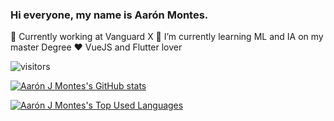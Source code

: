### Hi everyone, my name is Aarón Montes.

🔭 Currently working at Vanguard X
🌱 I’m currently learning ML and IA on my master Degree
❤️ VueJS and Flutter lover

![visitors](https://visitor-badge.glitch.me/badge?page_id=ajomuch92)

[![Aarón J Montes's GitHub stats](https://github-readme-stats.vercel.app/api?username=ajomuch92&show_icons=true&theme=synthwave&count_private=true)](https://github.com/ajomuch92)

[![Aarón J Montes's Top Used Languages](https://github-readme-stats.vercel.app/api/top-langs/?username=ajomuch92&layout=compact&theme=radical&count_private=true)](https://github.com/ajomuch92)

<!--
**ajomuch92/ajomuch92** is a ✨ _special_ ✨ repository because its `README.md` (this file) appears on your GitHub profile.

Here are some ideas to get you started:

- 🔭 I’m currently working on ...
- 🌱 I’m currently learning ...
- 👯 I’m looking to collaborate on ...
- 🤔 I’m looking for help with ...
- 💬 Ask me about ...
- 📫 How to reach me: ...
- 😄 Pronouns: ...
- ⚡ Fun fact: ...
-->
